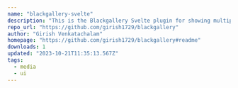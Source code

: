 ```yaml
---
name: "blackgallery-svelte"
description: "This is the Blackgallery Svelte plugin for showing multiple images. By clicking at top button you can switch between images from unsplash"
repo_url: "https://github.com/girish1729/blackgallery"
author: "Girish Venkatachalam"
homepage: "https://github.com/girish1729/blackgallery#readme"
downloads: 1
updated: "2023-10-21T11:35:13.567Z"
tags: 
  - media
  - ui
---
```


